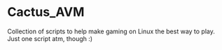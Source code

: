 # Cactus_AVM
Collection of scripts to help make gaming on Linux the best way to play. Just one script atm, though :)
